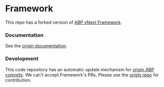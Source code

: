 # Framework
This repo has a forked version of [ABP vNext Framework](https://github.com/volosoft/abp).

### Documentation
See the <a href="https://github.com/volosoft/abp/blob/master/docs/Index.md#abp-documentation" target="_blank">origin documentation</a>.

### Development
This code repository has an automatic update mechanism for [origin ABP commits](https://github.com/volosoft/abp/commits/master). We can't accept Framework's PRs. Please use the [origin repo](https://github.com/volosoft/abp#contribution) for contribution. 